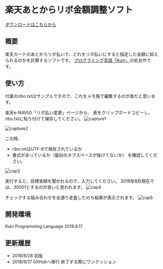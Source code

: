 ﻿# 楽天あとからリボ金額調整ソフト

[ダウンロードはこちらから](https://github.com/sugattor/ribo_aim/releases/download/2018-9-17/ribo_aim.zip)

## 概要
楽天カードのあとからリボ払いで、どれをリボ払いにすると指定した金額に抑えられるのかを計算するソフトです。
[プログラミング言語「Kuin」](http://kuina.ch/kuin)の処女作です。

## 使い方
付属のribo.txtはサンプルですので、これをメモ帳で編集するのが楽だと思います。

楽天e-NAVIの「リボ払い変更」ページから、
表をクリップボードコピーし、ribo.txtに貼り付けて保存してください。
![capture1](https://user-images.githubusercontent.com/20632567/45639845-0690c800-baec-11e8-991f-59ea3d19be2c.png)

![capture2](https://user-images.githubusercontent.com/20632567/45639846-0690c800-baec-11e8-9d5a-b6e2d5bf2185.PNG)

この時、
- ribo.txtはUTF-8で保存されているか
- 書式があっているか（最初のタブスペースが抜けてないか）
を確認してください。

![cap3](https://user-images.githubusercontent.com/20632567/45639847-0690c800-baec-11e8-88d5-b7731e24423c.PNG)

実行すると、目標金額を聞かれるので、入力してください。
2018年8月現在では、30001とするのが良いと思われます。
![cap4](https://user-images.githubusercontent.com/20632567/45639849-07295e80-baec-11e8-8c8f-7119635dfb9f.PNG)

チェックする組み合わせを全通り走査したのち結果が表示されます。
![cap5](https://user-images.githubusercontent.com/20632567/45639850-07295e80-baec-11e8-9f16-db7eb844243b.PNG)

## 開発環境
Kuin Programming Language 2018.8.17

## 更新履歴
- 2018/8/28 初版
- 2018/9/17 GitHubへ移行 終了する際にワンクッション
